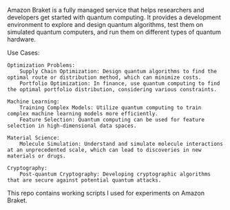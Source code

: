 Amazon Braket is a fully managed service that helps researchers and developers get started with quantum computing. 
It provides a development environment to explore and design quantum algorithms, test them on simulated quantum computers, and run them on different types of quantum hardware.

Use Cases:

    Optimization Problems:
        Supply Chain Optimization: Design quantum algorithms to find the optimal route or distribution method, which can minimize costs.
        Portfolio Optimization: In finance, use quantum computing to find the optimal portfolio distribution, considering various constraints.

    Machine Learning:
        Training Complex Models: Utilize quantum computing to train complex machine learning models more efficiently.
        Feature Selection: Quantum computing can be used for feature selection in high-dimensional data spaces.

    Material Science:
        Molecule Simulation: Understand and simulate molecule interactions at an unprecedented scale, which can lead to discoveries in new materials or drugs.

    Cryptography:
        Post-quantum Cryptography: Developing cryptographic algorithms that are secure against potential quantum attacks.

This repo contains working scripts I used for experiments on Amazon Braket.
